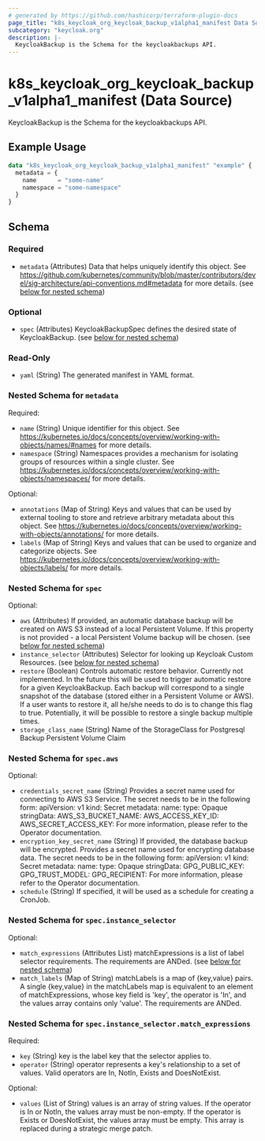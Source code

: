 ```yaml
---
# generated by https://github.com/hashicorp/terraform-plugin-docs
page_title: "k8s_keycloak_org_keycloak_backup_v1alpha1_manifest Data Source - terraform-provider-k8s"
subcategory: "keycloak.org"
description: |-
  KeycloakBackup is the Schema for the keycloakbackups API.
---
```


# k8s_keycloak_org_keycloak_backup_v1alpha1_manifest (Data Source)

KeycloakBackup is the Schema for the keycloakbackups API.

## Example Usage

```terraform
data "k8s_keycloak_org_keycloak_backup_v1alpha1_manifest" "example" {
  metadata = {
    name      = "some-name"
    namespace = "some-namespace"
  }
}
```

<!-- schema generated by tfplugindocs -->
## Schema

### Required

- `metadata` (Attributes) Data that helps uniquely identify this object. See https://github.com/kubernetes/community/blob/master/contributors/devel/sig-architecture/api-conventions.md#metadata for more details. (see [below for nested schema](#nestedatt--metadata))

### Optional

- `spec` (Attributes) KeycloakBackupSpec defines the desired state of KeycloakBackup. (see [below for nested schema](#nestedatt--spec))

### Read-Only

- `yaml` (String) The generated manifest in YAML format.

<a id="nestedatt--metadata"></a>
### Nested Schema for `metadata`

Required:

- `name` (String) Unique identifier for this object. See https://kubernetes.io/docs/concepts/overview/working-with-objects/names/#names for more details.
- `namespace` (String) Namespaces provides a mechanism for isolating groups of resources within a single cluster. See https://kubernetes.io/docs/concepts/overview/working-with-objects/namespaces/ for more details.

Optional:

- `annotations` (Map of String) Keys and values that can be used by external tooling to store and retrieve arbitrary metadata about this object. See https://kubernetes.io/docs/concepts/overview/working-with-objects/annotations/ for more details.
- `labels` (Map of String) Keys and values that can be used to organize and categorize objects. See https://kubernetes.io/docs/concepts/overview/working-with-objects/labels/ for more details.


<a id="nestedatt--spec"></a>
### Nested Schema for `spec`

Optional:

- `aws` (Attributes) If provided, an automatic database backup will be created on AWS S3 instead of a local Persistent Volume. If this property is not provided - a local Persistent Volume backup will be chosen. (see [below for nested schema](#nestedatt--spec--aws))
- `instance_selector` (Attributes) Selector for looking up Keycloak Custom Resources. (see [below for nested schema](#nestedatt--spec--instance_selector))
- `restore` (Boolean) Controls automatic restore behavior. Currently not implemented.  In the future this will be used to trigger automatic restore for a given KeycloakBackup. Each backup will correspond to a single snapshot of the database (stored either in a Persistent Volume or AWS). If a user wants to restore it, all he/she needs to do is to change this flag to true. Potentially, it will be possible to restore a single backup multiple times.
- `storage_class_name` (String) Name of the StorageClass for Postgresql Backup Persistent Volume Claim

<a id="nestedatt--spec--aws"></a>
### Nested Schema for `spec.aws`

Optional:

- `credentials_secret_name` (String) Provides a secret name used for connecting to AWS S3 Service. The secret needs to be in the following form:      apiVersion: v1     kind: Secret     metadata:       name: <Secret name>     type: Opaque     stringData:       AWS_S3_BUCKET_NAME: <S3 Bucket Name>       AWS_ACCESS_KEY_ID: <AWS Access Key ID>       AWS_SECRET_ACCESS_KEY: <AWS Secret Key>  For more information, please refer to the Operator documentation.
- `encryption_key_secret_name` (String) If provided, the database backup will be encrypted. Provides a secret name used for encrypting database data. The secret needs to be in the following form:      apiVersion: v1     kind: Secret     metadata:       name: <Secret name>     type: Opaque     stringData:       GPG_PUBLIC_KEY: <GPG Public Key>       GPG_TRUST_MODEL: <GPG Trust Model>       GPG_RECIPIENT: <GPG Recipient>  For more information, please refer to the Operator documentation.
- `schedule` (String) If specified, it will be used as a schedule for creating a CronJob.


<a id="nestedatt--spec--instance_selector"></a>
### Nested Schema for `spec.instance_selector`

Optional:

- `match_expressions` (Attributes List) matchExpressions is a list of label selector requirements. The requirements are ANDed. (see [below for nested schema](#nestedatt--spec--instance_selector--match_expressions))
- `match_labels` (Map of String) matchLabels is a map of {key,value} pairs. A single {key,value} in the matchLabels map is equivalent to an element of matchExpressions, whose key field is 'key', the operator is 'In', and the values array contains only 'value'. The requirements are ANDed.

<a id="nestedatt--spec--instance_selector--match_expressions"></a>
### Nested Schema for `spec.instance_selector.match_expressions`

Required:

- `key` (String) key is the label key that the selector applies to.
- `operator` (String) operator represents a key's relationship to a set of values. Valid operators are In, NotIn, Exists and DoesNotExist.

Optional:

- `values` (List of String) values is an array of string values. If the operator is In or NotIn, the values array must be non-empty. If the operator is Exists or DoesNotExist, the values array must be empty. This array is replaced during a strategic merge patch.
